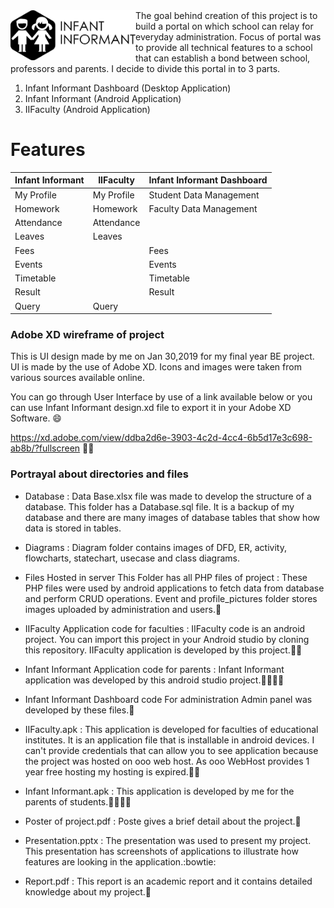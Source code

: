 <img src="https://github.com/HarshPatel270698/Infant-Informant-capstone-project/blob/master/Logo/logo%20black%20with%20text.png" align="left" height="80" width="200" >
The goal behind creation of this project is to build a portal on which school can relay for everyday administration. Focus of portal was to provide all technical features to a school that can establish a bond between school, professors and parents. I decide to divide this portal in to 3 parts.


1. Infant Informant Dashboard (Desktop Application) 
2. Infant Informant (Android Application)
3. IIFaculty (Android Application)

# Features
Infant Informant | IIFaculty | Infant Informant Dashboard
---------------- | --------- |----------------------------
My Profile | My Profile | Student Data Management
Homework | Homework | Faculty Data Management
Attendance | Attendance|
Leaves | Leaves|
Fees | | Fees
Events | | Events
Timetable | | Timetable
Result | | Result
Query | Query|

### Adobe XD wireframe of project
This is UI design made by me on Jan 30,2019 for my final year BE project. UI is made by the use of Adobe XD. Icons and images were taken from various sources available online.

You can go through User Interface by use of a link available below or you can use      Infant Informant design.xd file to export it in your Adobe XD Software. :smile:

https://xd.adobe.com/view/ddba2d6e-3903-4c2d-4cc4-6b5d17e3c698-ab8b/?fullscreen
 :tada::confetti_ball:

### Portrayal about directories and files
* Database :
Data Base.xlsx file was made to develop the structure of a database. This folder has a Database.sql file. It is a backup of my database and there are many images of database tables that show how data is stored in tables.

* Diagrams :
Diagram folder contains images of DFD, ER, activity, flowcharts, statechart, usecase and class diagrams.

* Files Hosted in server
This Folder has all PHP files of project : These PHP files were used by android applications to fetch data from database and perform CRUD operations. Event and profile_pictures folder stores images uploaded by administration and users.:ghost:

* IIFaculty Application code for faculties :
IIFaculty code is an android project. You can import this project in your Android studio by cloning this repository. IIFaculty application is developed by this project.:man_teacher:

* Infant Informant Application code for parents :
Infant Informant application was developed by this android studio project.:family_man_woman_girl_boy:

* Infant Informant Dashboard code For administration 
Admin panel was developed by these files.:school:

* IIFaculty.apk :
This application is developed for faculties of educational institutes. It is an application file that is installable in android devices. I can't provide credentials that can allow you to see application because the project was hosted on ooo web host. As ooo WebHost provides 1 year free hosting my hosting is expired.:man_teacher:

* Infant Informant.apk :
This application is developed by me for the parents of students.:family_man_woman_girl_boy:

* Poster of project.pdf :
Poste gives a brief detail about the project.:art:

* Presentation.pptx :
The presentation was used to present my project. This presentation has screenshots of applications to illustrate how features are looking in the application.:bowtie:

* Report.pdf :
This report is an academic report and it contains detailed knowledge about my project.:blue_book:
